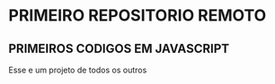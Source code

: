 # PRIMEIRO REPOSITORIO REMOTO

## PRIMEIROS CODIGOS EM JAVASCRIPT
Esse e um projeto de todos os outros
